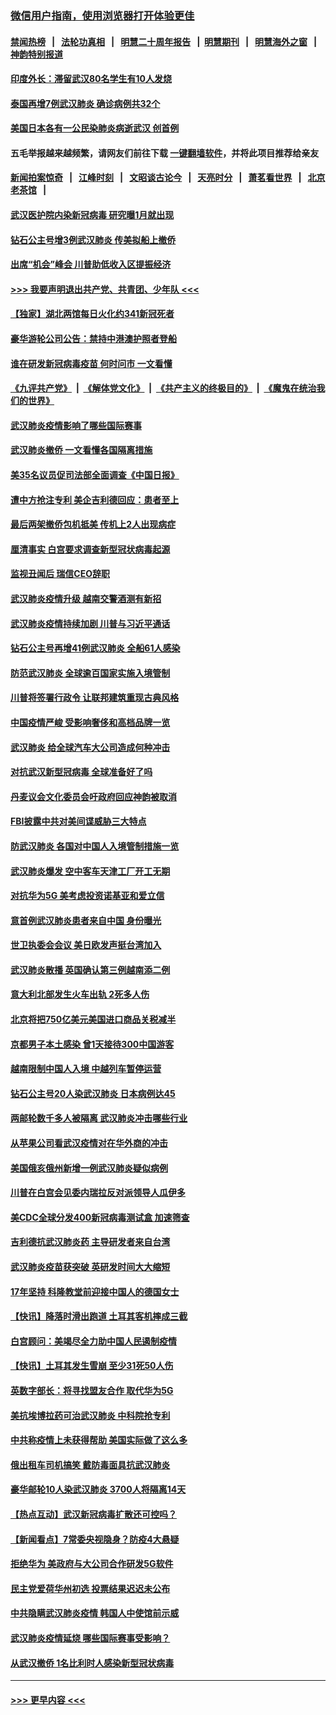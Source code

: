 ### [微信用户指南，使用浏览器打开体验更佳](https://github.com/gfw-breaker/banned-news1/blob/master/indexes/wechat-guide.md?t=0)
#### [禁闻热榜](热点新闻.md?t=0)  &nbsp;&nbsp;|&nbsp;&nbsp; [法轮功真相](https://github.com/gfw-breaker/truth/blob/master/README.md?t=0) &nbsp;&nbsp;|&nbsp;&nbsp; [明慧二十周年报告](https://github.com/gfw-breaker/mh-reports/blob/master/README.md?t=0) &nbsp;&nbsp;|&nbsp;&nbsp;[明慧期刊](https://github.com/gfw-breaker/mh-qikan) &nbsp;&nbsp;|&nbsp;&nbsp; [明慧海外之窗](https://github.com/gfw-breaker/mh-news/blob/master/README.md?t=0) &nbsp;&nbsp;|&nbsp;&nbsp; [神韵特别报道](https://github.com/gfw-breaker/mh-news/blob/master/shenyun.md?t=0)
#### [印度外长：滞留武汉80名学生有10人发烧](../pages/nsc418/n11853821.md?t=02082102) 
#### [泰国再增7例武汉肺炎 确诊病例共32个](../pages/nsc418/n11853808.md?t=02082102) 
#### [美国日本各有一公民染肺炎病逝武汉 创首例](../pages/nsc418/n11853509.md?t=02082102) 
#### 五毛举报越来越频繁，请网友们前往下载 [一键翻墙软件](https://github.com/gfw-breaker/ssr-accounts)，并将此项目推荐给亲友
#### [新闻拍案惊奇](https://github.com/gfw-breaker/banned-news1/blob/master/pages/link4.md) &nbsp;&nbsp;|&nbsp;&nbsp; [江峰时刻](https://github.com/gfw-breaker/banned-news1/blob/master/pages/link4.md) &nbsp;&nbsp;|&nbsp;&nbsp; [文昭谈古论今](https://github.com/gfw-breaker/banned-news1/blob/master/pages/link4.md) &nbsp;&nbsp;|&nbsp;&nbsp; [天亮时分](https://github.com/gfw-breaker/banned-news1/blob/master/pages/link4.md) &nbsp;&nbsp;|&nbsp;&nbsp; [萧茗看世界](https://github.com/gfw-breaker/banned-news1/blob/master/pages/link4.md) &nbsp;&nbsp;|&nbsp;&nbsp; [北京老茶馆](https://github.com/gfw-breaker/banned-news1/blob/master/pages/link4.md) &nbsp;&nbsp;|&nbsp;&nbsp; 
#### [武汉医护院内染新冠病毒 研究曝1月就出现](../pages/nsc418/n11852928.md?t=02082102) 
#### [钻石公主号增3例武汉肺炎 传美拟船上撤侨](../pages/nsc418/n11853240.md?t=02082102) 
#### [出席“机会”峰会 川普助低收入区提振经济](../pages/nsc418/n11853232.md?t=02082102) 
#### [>>> 我要声明退出共产党、共青团、少年队 <<<](https://github.com/begood0513/goodnews/blob/master/quit/letter.md) 
#### [【独家】湖北两馆每日火化约341新冠死者](../pages/nsc418/n11845444.md?t=02082102) 
#### [豪华游轮公司公告：禁持中港澳护照者登船](../pages/nsc418/n11852761.md?t=02082102) 
#### [谁在研发新冠病毒疫苗 何时问市 一文看懂](../pages/nsc418/n11852840.md?t=02082102) 
#### [《九评共产党》](https://github.com/begood0513/9ping.md/blob/master/README.md) &nbsp;|&nbsp; [《解体党文化》](../../../../jtdwh.md/blob/master/README.md)  &nbsp;|&nbsp; [《共产主义的终极目的》](../../../../gczydzjmd.md/blob/master/README.md) &nbsp;|&nbsp; [《魔鬼在统治我们的世界》](../../../../mgztzwmdsj.md/blob/master/README.md) 
#### [武汉肺炎疫情影响了哪些国际赛事](../pages/nsc418/n11852441.md?t=02082102) 
#### [武汉肺炎撤侨 一文看懂各国隔离措施](../pages/nsc418/n11844216.md?t=02082102) 
#### [美35名议员促司法部全面调查《中国日报》](../pages/nsc418/n11852435.md?t=02082102) 
#### [遭中方抢注专利 美企吉利德回应：患者至上](../pages/nsc418/n11852037.md?t=02082102) 
#### [最后两架撤侨包机抵美 传机上2人出现病症](../pages/nsc418/n11852173.md?t=02082102) 
#### [厘清事实 白宫要求调查新型冠状病毒起源](../pages/nsc418/n11852106.md?t=02082102) 
#### [监视丑闻后 瑞信CEO辞职](../pages/nsc418/n11852127.md?t=02082102) 
#### [武汉肺炎疫情升级 越南交警酒测有新招](../pages/nsc418/n11851632.md?t=02082102) 
#### [武汉肺炎疫情持续加剧 川普与习近平通话](../pages/nsc418/n11851613.md?t=02082102) 
#### [钻石公主号再增41例武汉肺炎 全船61人感染](../pages/nsc418/n11850401.md?t=02082102) 
#### [防范武汉肺炎 全球逾百国家实施入境管制](../pages/nsc418/n11850557.md?t=02082102) 
#### [川普将签署行政令 让联邦建筑重现古典风格](../pages/nsc418/n11850654.md?t=02082102) 
#### [中国疫情严峻 受影响奢侈和高档品牌一览](../pages/nsc418/n11850319.md?t=02082102) 
#### [武汉肺炎 给全球汽车大公司造成何种冲击](../pages/nsc418/n11850056.md?t=02082102) 
#### [对抗武汉新型冠病毒 全球准备好了吗](../pages/nsc418/n11850142.md?t=02082102) 
#### [丹麦议会文化委员会吁政府回应神韵被取消](../pages/nsc418/n11849312.md?t=02082102) 
#### [FBI披露中共对美间谍威胁三大特点](../pages/nsc418/n11849700.md?t=02082102) 
#### [防武汉肺炎 各国对中国人入境管制措施一览](../pages/nsc418/n11838726.md?t=02082102) 
#### [武汉肺炎爆发 空中客车天津工厂开工无期](../pages/nsc418/n11849634.md?t=02082102) 
#### [对抗华为5G 美考虑投资诺基亚和爱立信](../pages/nsc418/n11849510.md?t=02082102) 
#### [意首例武汉肺炎患者来自中国 身份曝光](../pages/nsc418/n11849454.md?t=02082102) 
#### [世卫执委会会议 美日欧发声挺台湾加入](../pages/nsc418/n11849433.md?t=02082102) 
#### [武汉肺炎散播 英国确认第三例越南添二例](../pages/nsc418/n11849439.md?t=02082102) 
#### [意大利北部发生火车出轨 2死多人伤](../pages/nsc418/n11848999.md?t=02082102) 
#### [北京将把750亿美元美国进口商品关税减半](../pages/nsc418/n11848896.md?t=02082102) 
#### [京都男子本土感染 曾1天接待300中国游客](../pages/nsc418/n11848641.md?t=02082102) 
#### [越南限制中国人入境 中越列车暂停运营](../pages/nsc418/n11847844.md?t=02082102) 
#### [钻石公主号20人染武汉肺炎 日本病例达45](../pages/nsc418/n11847823.md?t=02082102) 
#### [两邮轮数千多人被隔离 武汉肺炎冲击哪些行业](../pages/nsc418/n11847456.md?t=02082102) 
#### [从苹果公司看武汉疫情对在华外商的冲击](../pages/nsc418/n11847586.md?t=02082102) 
#### [美国俄亥俄州新增一例武汉肺炎疑似病例](../pages/nsc418/n11847714.md?t=02082102) 
#### [川普在白宫会见委内瑞拉反对派领导人瓜伊多](../pages/nsc418/n11847391.md?t=02082102) 
#### [美CDC全球分发400新冠病毒测试盒 加速筛查](../pages/nsc418/n11847260.md?t=02082102) 
#### [吉利德抗武汉肺炎药 主导研发者来自台湾](../pages/nsc418/n11847064.md?t=02082102) 
#### [武汉肺炎疫苗获突破 英研发时间大大缩短](../pages/nsc418/n11846915.md?t=02082102) 
#### [17年坚持 科隆教堂前迎接中国人的德国女士](../pages/nsc418/n11846781.md?t=02082102) 
#### [【快讯】降落时滑出跑道 土耳其客机摔成三截](../pages/nsc418/n11847021.md?t=02082102) 
#### [白宫顾问：美竭尽全力助中国人民遏制疫情](../pages/nsc418/n11846756.md?t=02082102) 
#### [【快讯】土耳其发生雪崩 至少31死50人伤](../pages/nsc418/n11846680.md?t=02082102) 
#### [英数字部长：将寻找盟友合作 取代华为5G](../pages/nsc418/n11846485.md?t=02082102) 
#### [美抗埃博拉药可治武汉肺炎 中科院抢专利](../pages/nsc418/n11846409.md?t=02082102) 
#### [中共称疫情上未获得帮助 美国实际做了这么多](../pages/nsc418/n11846008.md?t=02082102) 
#### [俄出租车司机搞笑 戴防毒面具抗武汉肺炎](../pages/nsc418/n11845703.md?t=02082102) 
#### [豪华邮轮10人染武汉肺炎 3700人将隔离14天](../pages/nsc418/n11845543.md?t=02082102) 
#### [【热点互动】武汉新冠病毒扩散还可控吗？](../pages/nsc418/n11844750.md?t=02082102) 
#### [【新闻看点】7常委央视隐身？防疫4大悬疑](../pages/nsc418/n11844611.md?t=02082102) 
#### [拒绝华为 美政府与大公司合作研发5G软件](../pages/nsc418/n11844625.md?t=02082102) 
#### [民主党爱荷华州初选 投票结果迟迟未公布](../pages/nsc418/n11844207.md?t=02082102) 
#### [中共隐瞒武汉肺炎疫情 韩国人中使馆前示威](../pages/nsc418/n11844084.md?t=02082102) 
#### [武汉肺炎疫情延烧 哪些国际赛事受影响？](../pages/nsc418/n11843958.md?t=02082102) 
#### [从武汉撤侨 1名比利时人感染新型冠状病毒](../pages/nsc418/n11843977.md?t=02082102) 

----
#### [ >>> 更早内容 <<< ](../indexes/nsc418-earlier.md)
